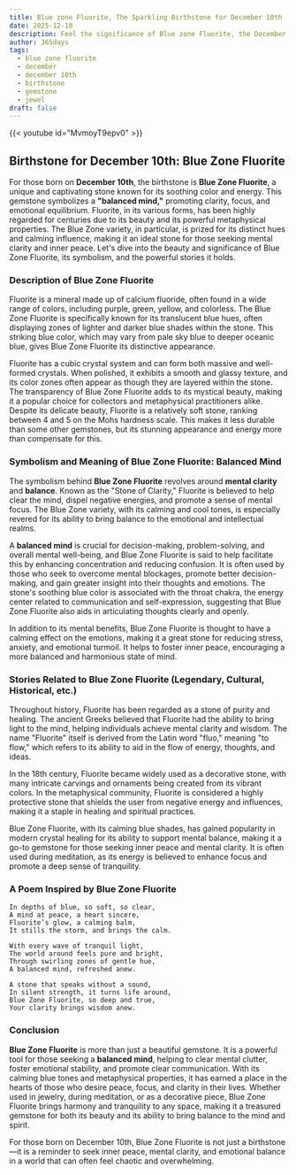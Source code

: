```yaml
---
title: Blue zone Fluorite, The Sparkling Birthstone for December 10th
date: 2025-12-10
description: Feel the significance of Blue zone Fluorite, the December 10th birthstone symbolizing Balanced mind. Let its beauty and meaning brighten your day.
author: 365days
tags:
  - blue zone fluorite
  - december
  - december 10th
  - birthstone
  - gemstone
  - jewel
draft: false
---
```


{{< youtube id="MvmoyT9epv0" >}}

## Birthstone for December 10th: Blue Zone Fluorite

For those born on **December 10th**, the birthstone is **Blue Zone Fluorite**, a unique and captivating stone known for its soothing color and energy. This gemstone symbolizes a **"balanced mind,"** promoting clarity, focus, and emotional equilibrium. Fluorite, in its various forms, has been highly regarded for centuries due to its beauty and its powerful metaphysical properties. The Blue Zone variety, in particular, is prized for its distinct hues and calming influence, making it an ideal stone for those seeking mental clarity and inner peace. Let's dive into the beauty and significance of Blue Zone Fluorite, its symbolism, and the powerful stories it holds.

### Description of Blue Zone Fluorite

Fluorite is a mineral made up of calcium fluoride, often found in a wide range of colors, including purple, green, yellow, and colorless. The Blue Zone Fluorite is specifically known for its translucent blue hues, often displaying zones of lighter and darker blue shades within the stone. This striking blue color, which may vary from pale sky blue to deeper oceanic blue, gives Blue Zone Fluorite its distinctive appearance.

Fluorite has a cubic crystal system and can form both massive and well-formed crystals. When polished, it exhibits a smooth and glassy texture, and its color zones often appear as though they are layered within the stone. The transparency of Blue Zone Fluorite adds to its mystical beauty, making it a popular choice for collectors and metaphysical practitioners alike. Despite its delicate beauty, Fluorite is a relatively soft stone, ranking between 4 and 5 on the Mohs hardness scale. This makes it less durable than some other gemstones, but its stunning appearance and energy more than compensate for this.

### Symbolism and Meaning of Blue Zone Fluorite: Balanced Mind

The symbolism behind **Blue Zone Fluorite** revolves around **mental clarity** and **balance**. Known as the "Stone of Clarity," Fluorite is believed to help clear the mind, dispel negative energies, and promote a sense of mental focus. The Blue Zone variety, with its calming and cool tones, is especially revered for its ability to bring balance to the emotional and intellectual realms.

A **balanced mind** is crucial for decision-making, problem-solving, and overall mental well-being, and Blue Zone Fluorite is said to help facilitate this by enhancing concentration and reducing confusion. It is often used by those who seek to overcome mental blockages, promote better decision-making, and gain greater insight into their thoughts and emotions. The stone's soothing blue color is associated with the throat chakra, the energy center related to communication and self-expression, suggesting that Blue Zone Fluorite also aids in articulating thoughts clearly and openly.

In addition to its mental benefits, Blue Zone Fluorite is thought to have a calming effect on the emotions, making it a great stone for reducing stress, anxiety, and emotional turmoil. It helps to foster inner peace, encouraging a more balanced and harmonious state of mind.

### Stories Related to Blue Zone Fluorite (Legendary, Cultural, Historical, etc.)

Throughout history, Fluorite has been regarded as a stone of purity and healing. The ancient Greeks believed that Fluorite had the ability to bring light to the mind, helping individuals achieve mental clarity and wisdom. The name "Fluorite" itself is derived from the Latin word "fluo," meaning "to flow," which refers to its ability to aid in the flow of energy, thoughts, and ideas.

In the 18th century, Fluorite became widely used as a decorative stone, with many intricate carvings and ornaments being created from its vibrant colors. In the metaphysical community, Fluorite is considered a highly protective stone that shields the user from negative energy and influences, making it a staple in healing and spiritual practices.

Blue Zone Fluorite, with its calming blue shades, has gained popularity in modern crystal healing for its ability to support mental balance, making it a go-to gemstone for those seeking inner peace and mental clarity. It is often used during meditation, as its energy is believed to enhance focus and promote a deep sense of tranquility.

### A Poem Inspired by Blue Zone Fluorite

```
In depths of blue, so soft, so clear,  
A mind at peace, a heart sincere,  
Fluorite’s glow, a calming balm,  
It stills the storm, and brings the calm.

With every wave of tranquil light,  
The world around feels pure and bright,  
Through swirling zones of gentle hue,  
A balanced mind, refreshed anew.

A stone that speaks without a sound,  
In silent strength, it turns life around,  
Blue Zone Fluorite, so deep and true,  
Your clarity brings wisdom anew.
```

### Conclusion

**Blue Zone Fluorite** is more than just a beautiful gemstone. It is a powerful tool for those seeking a **balanced mind**, helping to clear mental clutter, foster emotional stability, and promote clear communication. With its calming blue tones and metaphysical properties, it has earned a place in the hearts of those who desire peace, focus, and clarity in their lives. Whether used in jewelry, during meditation, or as a decorative piece, Blue Zone Fluorite brings harmony and tranquility to any space, making it a treasured gemstone for both its beauty and its ability to bring balance to the mind and spirit.

For those born on December 10th, Blue Zone Fluorite is not just a birthstone—it is a reminder to seek inner peace, mental clarity, and emotional balance in a world that can often feel chaotic and overwhelming.